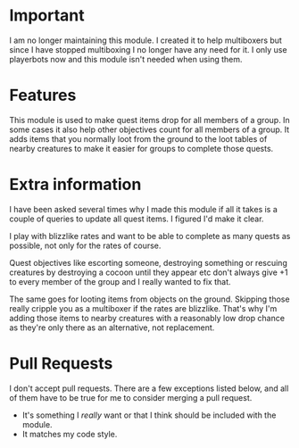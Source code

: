 # Important
I am no longer maintaining this module. I created it to help multiboxers but since I have stopped multiboxing I no longer have any need for it. I only use playerbots now and this module isn't needed when using them.

# Features
This module is used to make quest items drop for all members of a group. In some cases it also help other objectives count for all members of a group. It adds items that you normally loot from the ground to the loot tables of nearby creatures to make it easier for groups to complete those quests.

# Extra information
I have been asked several times why I made this module if all it takes is a couple of queries to update all quest items. I figured I'd make it clear.

I play with blizzlike rates and want to be able to complete as many quests as possible, not only for the rates of course.

Quest objectives like escorting someone, destroying something or rescuing creatures by destroying a cocoon until they appear etc don't always give +1 to every member of the group and I really wanted to fix that.

The same goes for looting items from objects on the ground. Skipping those really cripple you as a multiboxer if the rates are blizzlike. That's why I'm adding those items to nearby creatures with a reasonably low drop chance as they're only there as an alternative, not replacement.

# Pull Requests
I don't accept pull requests. There are a few exceptions listed below, and all of them have to be true for me to consider merging a pull request.
- It's something I *really* want or that I think should be included with the module.
- It matches my code style.
